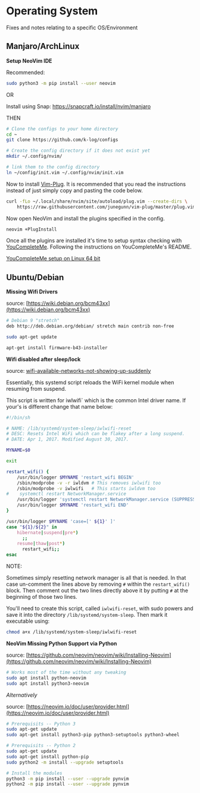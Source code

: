 # Operating System 
Fixes and notes relating to a specific OS/Environment

## Manjaro/ArchLinux

**Setup NeoVim IDE**

Recommended:

```bash
sudo python3 -m pip install --user neovim
```

OR

Install using Snap: https://snapcraft.io/install/nvim/manjaro

THEN

```bash
# Clone the configs to your home directory
cd ~
git clone https://github.com/k-log/configs

# Create the config directory if it does not exist yet
mkdir ~/.config/nvim/

# link them to the config directory
ln ~/config/init.vim ~/.config/nvim/init.vim
```

Now to install [Vim-Plug](https://github.com/junegunn/vim-plug). It is recommended that you read the instructions instead of just simply copy and pasting the code below.

```bash
curl -fLo ~/.local/share/nvim/site/autoload/plug.vim --create-dirs \
    https://raw.githubusercontent.com/junegunn/vim-plug/master/plug.vim
```

Now open NeoVim and install the plugins specified in the config.

```bash
neovim +PlugInstall
```

Once all the plugins are installed it's time to setup syntax checking with [YouCompleteMe](https://github.com/ycm-core/YouCompleteMe). Following the instructions on YouCompleteMe's README.

[YouCompleteMe setup on Linux 64 bit](https://github.com/ycm-core/YouCompleteMe#linux-64-bit)




## Ubuntu/Debian


**Missing Wifi Drivers**

source: [https://wiki.debian.org/bcm43xx](https://wiki.debian.org/bcm43xx)

```bash
# Debian 9 "stretch"
deb http://deb.debian.org/debian/ stretch main contrib non-free

sudo apt-get update

apt-get install firmware-b43-installer
```

**Wifi disabled after sleep/lock**

source: [wifi-available-networks-not-showing-up-suddenly](https://askubuntu.com/questions/951261/wifi-available-networks-not-showing-up-suddenly/)

Essentially, this systemd script reloads the WiFi kernel module when resuming from suspend.

This script is written for iwlwifi` which is the common Intel driver name. If your's is different change that name below:

```bash
#!/bin/sh

# NAME: /lib/systemd/system-sleep/iwlwifi-reset
# DESC: Resets Intel WiFi which can be flakey after a long suspend.
# DATE: Apr 1, 2017. Modified August 30, 2017.

MYNAME=$0

exit

restart_wifi() {
    /usr/bin/logger $MYNAME 'restart_wifi BEGIN'
    /sbin/modprobe -v -r iwldvm # This removes iwlwifi too
    /sbin/modprobe -v iwlwifi   # This starts iwldvm too
#    systemctl restart NetworkManager.service
    /usr/bin/logger 'systemctl restart NetworkManager.service (SUPPRESSED)'
    /usr/bin/logger $MYNAME 'restart_wifi END'
}

/usr/bin/logger $MYNAME 'case=[' ${1}' ]'
case "${1}/${2}" in
    hibernate|suspend|pre*)
      ;;
    resume|thaw|post*)
      restart_wifi;;
esac
```
NOTE: 

Sometimes simply resetting network manager is all that is needed. In that case un-comment the lines above by removing `#` within the `restart_wifi()` block. 
Then comment out the two lines directly above it by putting `#` at the beginning of those two lines.

You'll need to create this script, called `iwlwifi-reset`, with sudo powers and save it into the directory `/lib/systemd/system-sleep`. Then mark it executable using:

```bash
chmod a+x /lib/systemd/system-sleep/iwlwifi-reset
```


**NeoVim Missing Python Support via Python**

source: [https://github.com/neovim/neovim/wiki/Installing-Neovim](https://github.com/neovim/neovim/wiki/Installing-Neovim)

```bash
# Works most of the time without any tweaking
sudo apt install python-neovim
sudo apt install python3-neovim
```

*Alternatively*

source: [https://neovim.io/doc/user/provider.html](https://neovim.io/doc/user/provider.html)


```bash
# Prerequisits -- Python 3
sudo apt-get update
sudo apt-get install python3-pip python3-setuptools python3-wheel
```

```bash
# Prerequisits -- Python 2
sudo apt-get update
sudo apt-get install python-pip
sudo python2 -m install --upgrade setuptools
```

```bash
# Install the modules
python3 -m pip install --user --upgrade pynvim
python2 -m pip install --user --upgrade pynvim
```
